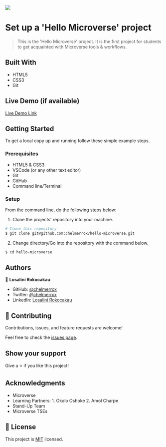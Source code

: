 ![](https://img.shields.io/badge/Microverse-blueviolet)

# Set up a 'Hello Microverse' project

> This is the 'Hello Microverse' project. It is the first project for students to get acquainted with Microverse tools & workflows.

## Built With

- HTML5
- CSS3
- Git

## Live Demo (if available)

[Live Demo Link]()


## Getting Started

To get a local copy up and running follow these simple example steps.

### Prerequisites

- HTML5 & CSS3 
- VSCode (or any other text editor)
- Git
- GitHub
- Command line/Terminal

### Setup

From the command line, do the following steps below:

1. Clone the projects' repository into your machine.

```bash
# Clone this repository
$ git clone git@github.com:chelmerrox/hello-microverse.git

```
2. Change directory/Go into the repository with the command below.

```bash
$ cd hello-microverse

```

## Authors

👤 **Losalini Rokocakau**

- GitHub: [@chelmerrox](https://github.com/chelmerrox)
- Twitter: [@chelmerrox](https://twitter.com/chelmerrox)
- LinkedIn: [Losalini Rokocakau](https://linkedin.com/in/losalini-rokocakau)

## 🤝 Contributing

Contributions, issues, and feature requests are welcome!

Feel free to check the [issues page](https://github.com/chelmerrox/hello-microverse/issues).

## Show your support

Give a ⭐️ if you like this project!

## Acknowledgments

- Microverse
- Learning Partners: 1. Okolo Oshoke  2. Amol Charpe
- Stand-Up Team
- Microverse TSEs

## 📝 License

This project is [MIT](./MIT.md) licensed.